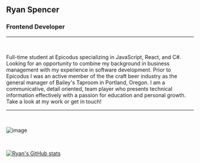 ## Ryan Spencer

### Frontend Developer

---

<br/>

Full-time student at Epicodus specializing in JavaScript, React, and C#. Looking for an opportunity to combine my background in business management with my experience in software development. Prior to Epicodus I was an active member of the the craft beer industry as the general manager of Bailey's Taproom in Portland, Oregon. I am a communicative, detail oriented, team player who presents technical information effectively with a passion for education and personal growth. Take a look at my work or get in touch!

---
<br/>

![image](https://www.codewars.com/users/kidCorgi/badges/large)

<br/>

[![Ryan's GitHub stats](https://github-readme-stats.vercel.app/api?username=ryan-spencer1220&show_icons=true&theme=tokyonight)](https://github.com/ryan-spencer1220/github-readme-stats)

<br/>
